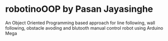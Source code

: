 # robotinoOOP by Pasan Jayasinghe
An Object Oriented Programming based approach for line following, wall following, obstacle avoding and blutooth manual control robot using Arduino Mega
